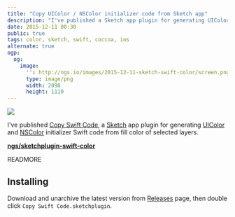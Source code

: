 ```yaml
---
title: "Copy UIColor / NSColor initializer code from Sketch app"
description: "I've published a Sketch app plugin for generating UIColor and NSColor initializer Swift code from fill color of selected layers."
date: 2015-12-11 00:30
public: true
tags: color, sketch, swift, coccoa, ios
alternate: true
ogp:
  og:
    image:
      '': http://ngs.io/images/2015-12-11-sketch-swift-color/screen.png
      type: image/png
      width: 2098
      height: 1110
---
```


![](images/2015-12-11-sketch-swift-color/screen.gif)

I've published [Copy Swift Code], a [Sketch] app plugin for generating [UIColor] and [NSColor] initializer Swift code from fill color of selected layers.

**[ngs/sketchplugin-swift-color]**

READMORE

Installing
----------

Download and unarchive the latest version from [Releases] page, then double click `Copy Swift Code.sketchplugin`.

[Copy Swift Code]: https://github.com/ngs/sketchplugin-swift-color
[ngs/sketchplugin-swift-color]: https://github.com/ngs/sketchplugin-swift-color
[Sketch]: http://www.sketchapp.com
[Releases]: https://github.com/ngs/sketchplugin-swift-color/releases
[LICENSE]: ./LICENSE
[UIColor]: https://developer.apple.com/library/ios/documentation/UIKit/Reference/UIColor_Class/
[NSColor]: https://developer.apple.com/library/mac/documentation/Cocoa/Reference/ApplicationKit/Classes/NSColor_Class/
